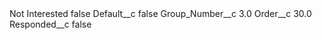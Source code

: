 <?xml version="1.0" encoding="UTF-8"?>
<CustomMetadata xmlns="http://soap.sforce.com/2006/04/metadata" xmlns:xsi="http://www.w3.org/2001/XMLSchema-instance" xmlns:xsd="http://www.w3.org/2001/XMLSchema">
    <label>Not Interested</label>
    <protected>false</protected>
    <values>
        <field>Default__c</field>
        <value xsi:type="xsd:boolean">false</value>
    </values>
    <values>
        <field>Group_Number__c</field>
        <value xsi:type="xsd:double">3.0</value>
    </values>
    <values>
        <field>Order__c</field>
        <value xsi:type="xsd:double">30.0</value>
    </values>
    <values>
        <field>Responded__c</field>
        <value xsi:type="xsd:boolean">false</value>
    </values>
</CustomMetadata>
